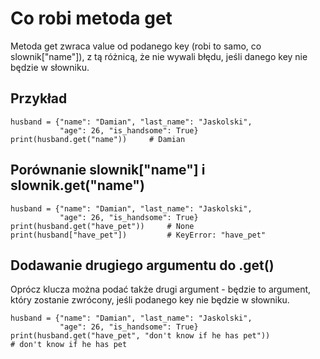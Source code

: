 # Co robi metoda get  
Metoda get zwraca value od podanego key (robi to samo, co slownik["name"]), z tą różnicą, że nie wywali błędu, jeśli danego key nie będzie w słowniku.   
  
## Przykład   
```
husband = {"name": "Damian", "last_name": "Jaskolski",
           "age": 26, "is_handsome": True}
print(husband.get("name"))     # Damian
```
  
## Porównanie slownik["name"] i slownik.get("name")   
```
husband = {"name": "Damian", "last_name": "Jaskolski",
           "age": 26, "is_handsome": True}
print(husband.get("have_pet"))     # None
print(husband["have_pet"])         # KeyError: "have_pet"
```
  
## Dodawanie drugiego argumentu do .get()   
Oprócz klucza można podać także drugi argument - będzie to argument, który zostanie zwrócony, jeśli podanego key nie będzie w słowniku.   
```
husband = {"name": "Damian", "last_name": "Jaskolski",
           "age": 26, "is_handsome": True}
print(husband.get("have_pet", "don't know if he has pet"))   
# don't know if he has pet
```
